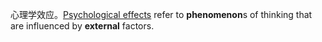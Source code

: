 心理学效应。[Psychological effects](https://en.wikipedia.org/wiki/List_of_psychological_effects) refer to **phenomenon**s of thinking that are influenced by **external** factors.